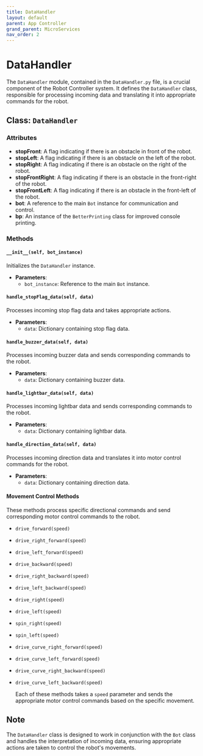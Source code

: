 ```yaml
---
title: DataHandler
layout: default
parent: App Controller
grand_parent: MicroServices
nav_order: 2
---
```



# DataHandler
The `DataHandler` module, contained in the `DataHandler.py` file, is a crucial component of the Robot Controller system. It defines the `DataHandler` class, responsible for processing incoming data and translating it into appropriate commands for the robot.

## Class: `DataHandler`

### Attributes

- **stopFront**: A flag indicating if there is an obstacle in front of the robot.
- **stopLeft**: A flag indicating if there is an obstacle on the left of the robot.
- **stopRight**: A flag indicating if there is an obstacle on the right of the robot.
- **stopFrontRight**: A flag indicating if there is an obstacle in the front-right of the robot.
- **stopFrontLeft**: A flag indicating if there is an obstacle in the front-left of the robot.
- **bot**: A reference to the main `Bot` instance for communication and control.
- **bp**: An instance of the `BetterPrinting` class for improved console printing.

### Methods

#### `__init__(self, bot_instance)`

Initializes the `DataHandler` instance.

- **Parameters**:
  - `bot_instance`: Reference to the main `Bot` instance.

#### `handle_stopFlag_data(self, data)`

Processes incoming stop flag data and takes appropriate actions.

- **Parameters**:
  - `data`: Dictionary containing stop flag data.

#### `handle_buzzer_data(self, data)`

Processes incoming buzzer data and sends corresponding commands to the robot.

- **Parameters**:
  - `data`: Dictionary containing buzzer data.

#### `handle_lightbar_data(self, data)`

Processes incoming lightbar data and sends corresponding commands to the robot.

- **Parameters**:
  - `data`: Dictionary containing lightbar data.

#### `handle_direction_data(self, data)`

Processes incoming direction data and translates it into motor control commands for the robot.

- **Parameters**:
  - `data`: Dictionary containing direction data.

#### Movement Control Methods

These methods process specific directional commands and send corresponding motor control commands to the robot.

- `drive_forward(speed)`
- `drive_right_forward(speed)`
- `drive_left_forward(speed)`
- `drive_backward(speed)`
- `drive_right_backward(speed)`
- `drive_left_backward(speed)`
- `drive_right(speed)`
- `drive_left(speed)`
- `spin_right(speed)`
- `spin_left(speed)`
- `drive_curve_right_forward(speed)`
- `drive_curve_left_forward(speed)`
- `drive_curve_right_backward(speed)`
- `drive_curve_left_backward(speed)`

  Each of these methods takes a `speed` parameter and sends the appropriate motor control commands based on the specific movement.


## Note

The `DataHandler` class is designed to work in conjunction with the `Bot` class and handles the interpretation of incoming data, ensuring appropriate actions are taken to control the robot's movements.